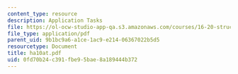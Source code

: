 ```yaml
---
content_type: resource
description: Application Tasks
file: https://ol-ocw-studio-app-qa.s3.amazonaws.com/courses/16-20-structural-mechanics-fall-2002/0fd70b24c391fbe95bae8a189444b372_ha10at.pdf
file_type: application/pdf
parent_uid: 9b1bc9a6-a1ce-1ac9-e214-06367022b5d5
resourcetype: Document
title: ha10at.pdf
uid: 0fd70b24-c391-fbe9-5bae-8a189444b372
---
```

